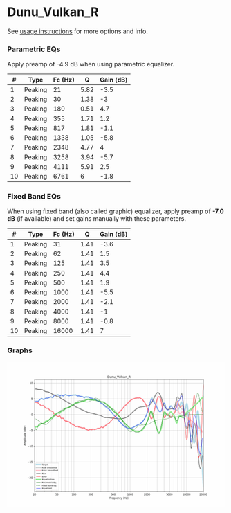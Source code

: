 # Dunu_Vulkan_R
See [usage instructions](https://github.com/jaakkopasanen/AutoEq#usage) for more options and info.

### Parametric EQs
Apply preamp of -4.9 dB when using parametric equalizer.

|   # | Type    |   Fc (Hz) |    Q |   Gain (dB) |
|-----|---------|-----------|------|-------------|
|   1 | Peaking |        21 | 5.82 |        -3.5 |
|   2 | Peaking |        30 | 1.38 |        -3   |
|   3 | Peaking |       180 | 0.51 |         4.7 |
|   4 | Peaking |       355 | 1.71 |         1.2 |
|   5 | Peaking |       817 | 1.81 |        -1.1 |
|   6 | Peaking |      1338 | 1.05 |        -5.8 |
|   7 | Peaking |      2348 | 4.77 |         4   |
|   8 | Peaking |      3258 | 3.94 |        -5.7 |
|   9 | Peaking |      4111 | 5.91 |         2.5 |
|  10 | Peaking |      6761 | 6    |        -1.8 |

### Fixed Band EQs
When using fixed band (also called graphic) equalizer, apply preamp of **-7.0 dB** (if available) and set gains manually with these parameters.

|   # | Type    |   Fc (Hz) |    Q |   Gain (dB) |
|-----|---------|-----------|------|-------------|
|   1 | Peaking |        31 | 1.41 |        -3.6 |
|   2 | Peaking |        62 | 1.41 |         1.5 |
|   3 | Peaking |       125 | 1.41 |         3.5 |
|   4 | Peaking |       250 | 1.41 |         4.4 |
|   5 | Peaking |       500 | 1.41 |         1.9 |
|   6 | Peaking |      1000 | 1.41 |        -5.5 |
|   7 | Peaking |      2000 | 1.41 |        -2.1 |
|   8 | Peaking |      4000 | 1.41 |        -1   |
|   9 | Peaking |      8000 | 1.41 |        -0.8 |
|  10 | Peaking |     16000 | 1.41 |         7   |

### Graphs
![](./Dunu_Vulkan_R.png)
